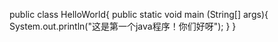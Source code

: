 public class HelloWorld{
	public static void main (String[] args){
		System.out.println("这是第一个java程序！你们好呀");
    }
}
